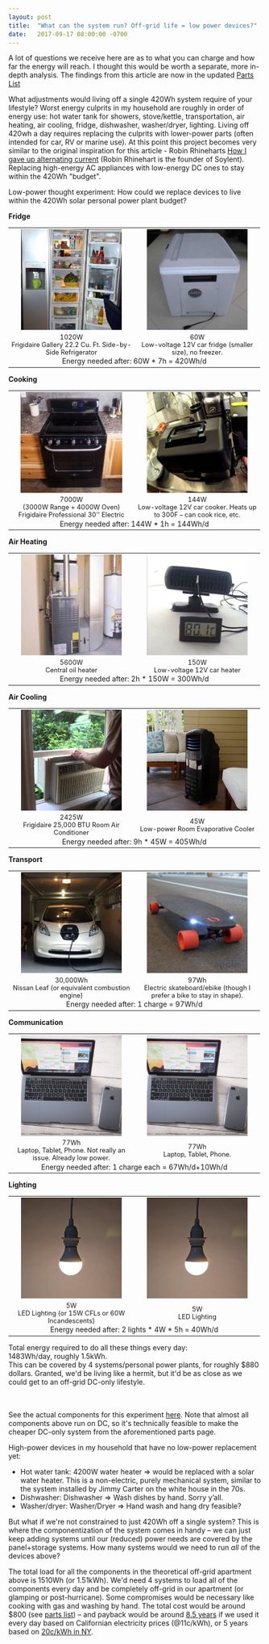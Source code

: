 ```yaml
---
layout: post
title:  "What can the system run? Off-grid life = low power devices?"
date:   2017-09-17 08:00:00 -0700
---
```



A lot of questions we receive here are as to what you can charge and how far the energy will reach. I thought this would be worth a separate, more in-depth analysis. The findings from this article are now in the updated <a onclick="ga('send', 'event', 'AffLink', 'clicked', 'Same Page');" href="/parts.html" target="_blank">Parts List</a>

What adjustments would living off a single 420Wh system require of your lifestyle?
Worst energy culprits in my household are roughly in order of energy use: hot water tank for showers, stove/kettle, transportation, air heating, air cooling, fridge, dishwasher, washer/dryer, lighting. Living off 420wh a day requires replacing the culprits with lower-power parts (often intended for car, RV or marine use). At this point this project becomes very similar to the original inspiration for this article - Robin Rhineharts <a href="https://arstechnica.com/gadgets/2015/08/op-ed-how-i-gave-up-alternating-current/" target="_blank">How I gave up alternating current</a> (Robin Rhinehart is the founder of Soylent). Replacing high-energy AC appliances with low-energy DC ones to stay within the 420Wh "budget".


Low-power thought experiment: How could we replace devices to live within the 420Wh solar personal power plant budget?


<b>Fridge</b>

<table style="text-align: center; margin: 0px; padding: 0px">
	<tr>
		<td><img src="/img/devices/fridgebefore.jpg" style="max-height: 200px"></td>
		<td><img src="/img/devices/fridgeafter.jpg" style="max-height: 200px"></td>
	</tr>
	<tr style="padding: 0px; margin: 0px">
		<td style="width: 250px; padding: 0px; margin: 0px; font-size: .8rem">1020W<br> Frigidaire Gallery 22.2 Cu. Ft. Side-by-Side Refrigerator</td>
		<td style="width: 250px; padding: 0px; margin: 0px; font-size: .8rem">60W<br> Low-voltage 12V car fridge (smaller size), no freezer.</td>
	</tr>
	<tr>
		<td colspan="2"> Energy needed after: 60W * 7h = 420Wh/d</td>
	</tr>
</table>


<b>Cooking</b>

<table style="text-align: center; margin: 0px; padding: 0px">
	<tr>
		<td><img src="/img/devices/cookbefore.jpg" style="max-height: 200px"></td>
		<td><img src="/img/devices/cookafter.jpg" style="max-height: 200px"></td>
	</tr>
	<tr style="padding: 0px; margin: 0px">
		<td style="width: 250px; padding: 0px; margin: 0px; font-size: .8rem">7000W<br>(3000W Range + 4000W Oven) Frigidaire Professional 30'' Electric</td>
		<td style="width: 250px; padding: 0px; margin: 0px; font-size: .8rem">144W<br> Low-voltage 12V car cooker. Heats up to 300F – can cook rice, etc.</td>
	</tr>
	<tr>
		<td colspan="2"> Energy needed after: 144W * 1h = 144Wh/d</td>
	</tr>
</table>

<b>Air Heating</b>
<table style="text-align: center; margin: 0px; padding: 0px">
	<tr>
		<td><img src="/img/devices/heatbefore.jpg" style="max-height: 200px"></td>
		<td><img src="/img/devices/heatafter.jpg" style="max-height: 200px"></td>
	</tr>
	<tr style="padding: 0px; margin: 0px">
		<td style="width: 250px; padding: 0px; margin: 0px; font-size: .8rem">5600W<br> Central oil heater</td>
		<td style="width: 250px; padding: 0px; margin: 0px; font-size: .8rem">150W<br> Low-voltage 12V car heater</td>
	</tr>
	<tr>
		<td colspan="2">Energy needed after: 2h * 150W = 300Wh/d</td>
	</tr>
</table>


<b>Air Cooling</b>
<table style="text-align: center; margin: 0px; padding: 0px">
	<tr>
		<td><img src="/img/devices/coolbefore.jpg" style="max-height: 200px"></td>
		<td><img src="/img/devices/coolafter.jpg" style="max-height: 200px"></td>
	</tr>
	<tr style="padding: 0px; margin: 0px">
		<td style="width: 250px; padding: 0px; margin: 0px; font-size: .8rem">2425W<br>Frigidaire 25,000 BTU Room Air Conditioner</td>
		<td style="width: 250px; padding: 0px; margin: 0px; font-size: .8rem">45W<br> Low-power Room Evaporative Cooler</td>
	</tr>
	<tr>
		<td colspan="2">Energy needed after: 9h * 45W = 405Wh/d</td>
	</tr>
</table>

<b>Transport</b> 

<table style="text-align: center; margin: 0px; padding: 0px">
	<tr>
		<td><img src="/img/devices/transportbefore.jpg" style="max-height: 200px"></td>
		<td><img src="/img/devices/transportafter.jpg" style="max-height: 200px"></td>
	</tr>
	<tr style="padding: 0px; margin: 0px">
		<td style="width: 250px; padding: 0px; margin: 0px; font-size: .8rem">30,000Wh<br> Nissan Leaf (or equivalent combustion engine)</td>
		<td style="width: 250px; padding: 0px; margin: 0px; font-size: .8rem">97Wh<br> Electric skateboard/ebike (though I prefer a bike to stay in shape).</td>
	</tr>
	<tr>
		<td colspan="2">Energy needed after: 1 charge = 97Wh/d</td>
	</tr>
</table>


<b>Communication</b>

<table style="text-align: center; margin: 0px; padding: 0px">
	<tr>
		<td><img src="/img/devices/macbookafter.jpg" style="max-height: 200px"></td>
		<td><img src="/img/devices/macbookafter.jpg" style="max-height: 200px"></td>
	</tr>
	<tr style="padding: 0px; margin: 0px">
		<td style="width: 250px; padding: 0px; margin: 0px; font-size: .8rem">77Wh<br>Laptop, Tablet, Phone. Not really an issue. Already low power.</td>
		<td style="width: 250px; padding: 0px; margin: 0px; font-size: .8rem">77Wh<br>Laptop, Tablet, Phone.</td>
	</tr>
	<tr>
		<td colspan="2">Energy needed after: 1 charge each = 67Wh/d+10Wh/d</td>
	</tr>
</table>

<b>Lighting</b>

<table style="text-align: center; margin: 0px; padding: 0px">
	<tr>
		<td><img src="/img/devices/lightafter.jpg" style="max-height: 200px"></td>
		<td><img src="/img/devices/lightafter.jpg" style="max-height: 200px"></td>
	</tr>
	<tr style="padding: 0px; margin: 0px">
		<td style="width: 250px; padding: 0px; margin: 0px; font-size: .8rem">5W<br> LED Lighting (or 15W CFLs or 60W Incandescents)</td>
		<td style="width: 250px; padding: 0px; margin: 0px; font-size: .8rem">5W<br> LED Lighting</td>
	</tr>
	<tr>
		<td colspan="2">Energy needed after: 2 lights * 4W * 5h = 40Wh/d</td>
	</tr>
</table>


Total energy required to do all these things every day: <br>
1483Wh/day, roughly 1.5kWh.<br>
This can be covered by 4 systems/personal power plants, for roughly $880 dollars. Granted, we'd be living like a hermit, but it'd be as close as we could get to an off-grid DC-only lifestyle.

<br><br>See the actual components for this experiment <a onclick="ga('send', 'event', 'AffLink', 'clicked', 'Same Page');" href="/parts.html">here</a>. Note that almost all components above run on DC, so it's technically feasible to make the cheaper DC-only system from the aforementioned parts page.

High-power devices in my household that have no low-power replacement yet:
* Hot water tank: 4200W water heater => would be replaced with a solar water heater. This is a non-electric, purely mechanical system, similar to the system installed by Jimmy Carter on the white house in the 70s.
* Dishwasher: Dishwasher => Wash dishes by hand. Sorry y’all. 
* Washer/dryer: Washer/Dryer => Hand wash and hang dry feasible? 

But what if we're not constrained to just 420Wh off a single system? This is where the componentization of the system comes in handy – we can just keep adding systems until our (reduced) power needs are covered by the panel+storage systems. How many systems would we need to run <i>all</i> of the devices above?

The total load for all the components in the theoretical off-grid apartment above is 1510Wh (or 1.51kWh). We'd need 4 systems to load all of the components every day and be completely off-grid in our apartment (or glamping or post-hurricane). Some compromises would be necessary like cooking with gas and washing by hand. The total cost would be around $800 (see <a onclick="ga('send', 'event', 'AffLink', 'clicked', 'Same Page');" href="/parts.html" target="_blank"> parts list</a>) – and payback would be around <a href="/2017/02/12/Financial-Payback.html" target="_blank"> 8.5 years</a> if we used it every day based on Californian electricity prices (@11c/kWh), or 5 years based on <a href="https://www.bls.gov/regions/new-york-new-jersey/news-release/averageenergyprices_newyorkarea.htm" target="_blank">20c/kWh in NY</a>.
